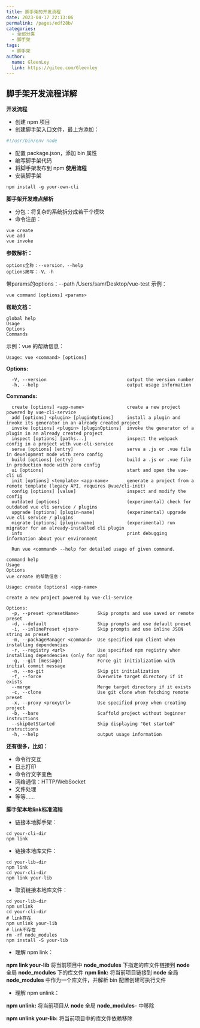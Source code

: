 ```yaml
---
title: 脚手架的开发流程
date: 2023-04-17 22:13:06
permalink: /pages/edf28b/
categories: 
  - 全部分类
  - 脚手架
tags: 
  - 脚手架
author: 
  name: GleenLey
  link: https://gitee.com/Gleenley
---
```

## 脚手架开发流程详解
**开发流程**
+ 创建 npm 项目
+ 创建脚手架入口文件，最上方添加：
```sh
#!/usr/bin/env node
```
<!-- more -->

+ 配置 package.json，添加 bin 属性
+ 编写脚手架代码
+ 将脚手架发布到 npm
**使用流程**
+ 安装脚手架
```
npm install -g your-own-cli
```


**脚手架开发难点解析**
+ 分包：将复杂的系统拆分成若干个模块
+ 命令注册：
```
vue create
vue add
vue invoke
```

**参数解析：**
```
options全称：--version、--help
options简写：-V、-h
```
带params的options：--path /Users/sam/Desktop/vue-test
示例：
```
vue command [options] <params>
```

**帮助文档：**
```
global help
Usage
Options
Commands
```
示例：vue 的帮助信息：
```
Usage: vue <command> [options]
```

**Options:**
```
  -V, --version                              output the version number
  -h, --help                                 output usage information
```
**Commands:**
```
  create [options] <app-name>                create a new project powered by vue-cli-service
  add [options] <plugin> [pluginOptions]     install a plugin and invoke its generator in an already created project
  invoke [options] <plugin> [pluginOptions]  invoke the generator of a plugin in an already created project
  inspect [options] [paths...]               inspect the webpack config in a project with vue-cli-service
  serve [options] [entry]                    serve a .js or .vue file in development mode with zero config
  build [options] [entry]                    build a .js or .vue file in production mode with zero config
  ui [options]                               start and open the vue-cli ui
  init [options] <template> <app-name>       generate a project from a remote template (legacy API, requires @vue/cli-init)
  config [options] [value]                   inspect and modify the config
  outdated [options]                         (experimental) check for outdated vue cli service / plugins
  upgrade [options] [plugin-name]            (experimental) upgrade vue cli service / plugins
  migrate [options] [plugin-name]            (experimental) run migrator for an already-installed cli plugin
  info                                       print debugging information about your environment

  Run vue <command> --help for detailed usage of given command.
  ```
```
command help
Usage
Options
vue create 的帮助信息：

Usage: create [options] <app-name>

create a new project powered by vue-cli-service
```
```
Options:
  -p, --preset <presetName>       Skip prompts and use saved or remote preset
  -d, --default                   Skip prompts and use default preset
  -i, --inlinePreset <json>       Skip prompts and use inline JSON string as preset
  -m, --packageManager <command>  Use specified npm client when installing dependencies
  -r, --registry <url>            Use specified npm registry when installing dependencies (only for npm)
  -g, --git [message]             Force git initialization with initial commit message
  -n, --no-git                    Skip git initialization
  -f, --force                     Overwrite target directory if it exists
  --merge                         Merge target directory if it exists
  -c, --clone                     Use git clone when fetching remote preset
  -x, --proxy <proxyUrl>          Use specified proxy when creating project
  -b, --bare                      Scaffold project without beginner instructions
  --skipGetStarted                Skip displaying "Get started" instructions
  -h, --help                      output usage information
  ```

**还有很多，比如：**

+ 命令行交互
+ 日志打印
+ 命令行文字变色
+ 网络通信：HTTP/WebSocket
+ 文件处理
+ 等等……

**脚手架本地link标准流程**
+ 链接本地脚手架：
```
cd your-cli-dir
npm link
```
+ 链接本地库文件：
```
cd your-lib-dir
npm link
cd your-cli-dir
npm link your-lib
```

+ 取消链接本地库文件：
```
cd your-lib-dir
npm unlink
cd your-cli-dir
# link存在
npm unlink your-lib
# link不存在
rm -rf node_modules
npm install -S your-lib
```

+ 理解 npm link：

**npm link your-lib** 将当前项目中 **node_modules** 下指定的库文件链接到 **node** 全局 **node_modules** 下的库文件
**npm link:** 将当前项目链接到 **node** 全局 **node_modules** 中作为一个库文件，并解析 bin 配置创建可执行文件

+ 理解 npm unlink：

**npm unlink:** 将当前项目从 **node** 全局 **node_modules**- 中移除

**npm unlink your-lib:** 将当前项目中的库文件依赖移除